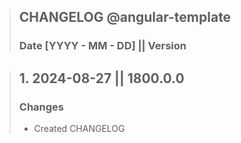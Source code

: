 > ## CHANGELOG @angular-template
>
> ### Date [YYYY - MM - DD] || Version
>
> ###

> ## 1. 2024-08-27 || 1800.0.0
>
> ### Changes
>
> - Created CHANGELOG
>
> ###
